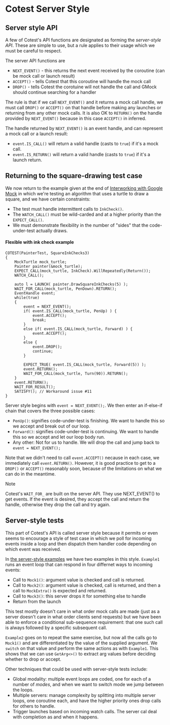# Cotest Server Style

## Server style API

A few of Cotest's API functions are designated as forming the _server-style API_. These are simple to use, but a rule applies to their usage which we must be careful to respect.

The server API functions are
 - `NEXT_EVENT()` - this returns the next event received by the coroutine (can be mock call or launch result)
 - `ACCEPT()` - tells Cotest that this coroutine will handle the mock call
 - `DROP()` - tells Cotest the corotuine will not handle the call and GMock should continue searching for a handler

The rule is that if we call `NEXT_EVENT()` and it returns a mock call handle, we must call `DROP()` or `ACCEPT()` on that handle before making any launches or returning from any other mock calls. It is also OK to `RETURN()` on the handle provided by `NEXT_EVENT()` because in this case `ACCEPT()` in inferred.

The handle returned by `NEXT_EVENT()` is an event handle, and can represent a mock call or a launch result:
 - `event.IS_CALL()` will return a valid handle (casts to `true`) if it's a mock call.
 - `event.IS_RETURN()` will return a valid handle (casts to `true`) if it's a launch return.

## Returning to the square-drawing test case

We now return to the example given at the end of [Interworking with Google Mock](working-with-gmock.md) in which we're testing an algorithm that uses a turtle to draw a square, and we have certain constraints:
 - The test must handle intermittent calls to `InkCheck()`.
 - The `WATCH_CALL()` must be wild-carded and at a higher priority than the `EXPECT_CALL()`.
 - We must demonstrate flexibility in the number of "sides" that the code-under-test actually draws.

#### Flexible with ink check example
```
COTEST(PainterTest, SquareInkChecks3)
{
    MockTurtle mock_turtle;
    Painter painter(&mock_turtle);
    EXPECT_CALL(mock_turtle, InkCheck).WillRepeatedly(Return());
    WATCH_CALL();

    auto l = LAUNCH( painter.DrawSquareInkChecks(5) );
    WAIT_FOR_CALL(mock_turtle, PenDown).RETURN();
    EventHandle event;
    while(true)
    {
        event = NEXT_EVENT();
        if( event.IS_CALL(mock_turtle, PenUp) ) {
            event.ACCEPT();
            break;
        }
        else if( event.IS_CALL(mock_turtle, Forward) ) {
            event.ACCEPT();
        }
        else {
            event.DROP();
            continue;
        }
        
        EXPECT_TRUE( event.IS_CALL(mock_turtle, Forward(5)) );
        event.RETURN();
        WAIT_FOR_CALL(mock_turtle, Turn(90)).RETURN();
    }
    event.RETURN();
    WAIT_FOR_RESULT();
    SATISFY(); // Workaround issue #11
}
```
Server style begins with `event = NEXT_EVENT();`. We then enter an if-else-if chain that covers the three possible cases:
 - `PenUp()`: signifies code-under-test is finishing. We want to handle this so we accept and break out of our loop.
 - `Forward()`: signifies code-under-test is continuing. We want to handle this so we accept and let our loop body run.
 - Any other: Not for us to handle. We will drop the call and jump back to `event = NEXT_EVENT();`

 Note that we didn't need to call `event.ACCEPT()` necause in each case, we immediately call `event.RETURN()`. However, it
 is good practice to get to a `DROP()` or `ACCEPT()` reasonably soon, because of the limitations on what we can do in the meantime.

> [!NOTE]
> Cotest's `WAIT_FOR_` are built on the server API. They use NEXT_EVENT() to get events. If the event is desired, they
> accept the call and return the handle, otherwise they drop the call and try again. 

## Server-style tests

This part of Cotest's API is called server style because it permits or even seems to encourage a style of test case in which we poll for incoming events inside a loop and then dispatch them handler code depending on which event was received. 

In [the server-style examples](../test/cotest-serverised.cc) we have two examples in this style. `Example1` runs an event loop that can respond in four differnet ways to incoming events:
 - Call to `Mock1()`: argument value is checked and call is returned.
 - Call to `Mock2()`: argument value is checked, call is returned, and then a call to `MockExtra()` is expected and returned.
 - Call to `Mock3()`: this server drops it for something else to handle
 - Return from the launch

This test mostly doesn't care in what order mock calls are made (just as a server doesn't care in what order clients send requests) but we have been able to enforce a conditional sub-sequence requirement: that one such call is always followed by a specific subsequent call.

`Example2` goes on to repeat the same exercise, but now all the calls go to `Mock1()` and are differentiated by the value of the supplied argument. We `switch` on that value and perform the same actions as with `Example1`. This shows that we can use `GetArg<>()` to extract arg values before deciding whether to drop or accept.

Other techniques that could be used with server-style tests include:
 - Global modality: multiple event loops are coded, one for each of a number of _modes_, and when we want to switch mode we jump between the loops.
 - Multiple servers: manage complexity by splitting into multiple server loops, one coroutine each, and have the higher priority ones drop calls for others to handle.
 - Trigger launches based on incoming watch calls. The server cal deal with completion as and when it happens.
